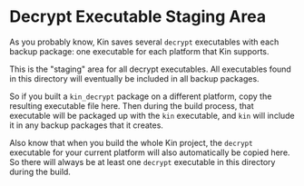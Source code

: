 Decrypt Executable Staging Area
===============================

As you probably know, Kin saves several `decrypt` executables with each backup package: one executable for each platform that Kin supports.

This is the "staging" area for all decrypt executables. All executables found in this directory will eventually be included in all backup packages.

So if you built a `kin_decrypt` package on a different platform, copy the resulting executable file here. Then during the build process, that executable will be packaged up with the `kin` executable, and `kin` will include it in any backup packages that it creates.

Also know that when you build the whole Kin project, the `decrypt` executable for your current platform will also automatically be copied here. So there will always be at least one `decrypt` executable in this directory during the build.
